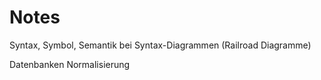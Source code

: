 # Notes

Syntax, Symbol, Semantik
bei Syntax-Diagrammen (Railroad Diagramme)

Datenbanken
Normalisierung
